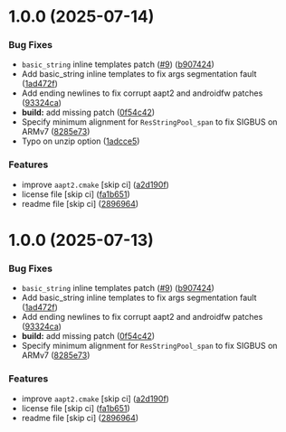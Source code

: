# 1.0.0 (2025-07-14)


### Bug Fixes

* `basic_string` inline templates patch ([#9](https://github.com/Taknok/aapt2/issues/9)) ([b907424](https://github.com/Taknok/aapt2/commit/b907424500fa6fd7854709f6da7dda31fdd27895))
* Add basic_string inline templates to fix args segmentation fault ([1ad472f](https://github.com/Taknok/aapt2/commit/1ad472f5009d0751a352299e54bf375ea0e65ba3))
* Add ending newlines to fix corrupt aapt2 and androidfw patches ([93324ca](https://github.com/Taknok/aapt2/commit/93324ca91e4fda47c96e314c4fcb0c01525f489b))
* **build:** add missing patch ([0f54c42](https://github.com/Taknok/aapt2/commit/0f54c42919a3fd0e57106875d2fb2a34ab732987))
* Specify minimum alignment for `ResStringPool_span` to fix SIGBUS on ARMv7 ([8285e73](https://github.com/Taknok/aapt2/commit/8285e73cd789e7f9d1c7ade968c54b61b5292a3d))
* Typo on unzip option ([1adcce5](https://github.com/Taknok/aapt2/commit/1adcce5558d1e9885f79a6d2c0b4c42822766459))


### Features

* improve `aapt2.cmake` [skip ci] ([a2d190f](https://github.com/Taknok/aapt2/commit/a2d190f1cfaaacf8c0bd58dab77150750ac53cb1))
* license file [skip ci] ([fa1b651](https://github.com/Taknok/aapt2/commit/fa1b651994ba3fd3bfed29eedaf61f8008702bd2))
* readme file [skip ci] ([2896964](https://github.com/Taknok/aapt2/commit/2896964ac4ae62fc16f8b8dda43393a9736d2f9f))

# 1.0.0 (2025-07-13)


### Bug Fixes

* `basic_string` inline templates patch ([#9](https://github.com/Taknok/aapt2/issues/9)) ([b907424](https://github.com/Taknok/aapt2/commit/b907424500fa6fd7854709f6da7dda31fdd27895))
* Add basic_string inline templates to fix args segmentation fault ([1ad472f](https://github.com/Taknok/aapt2/commit/1ad472f5009d0751a352299e54bf375ea0e65ba3))
* Add ending newlines to fix corrupt aapt2 and androidfw patches ([93324ca](https://github.com/Taknok/aapt2/commit/93324ca91e4fda47c96e314c4fcb0c01525f489b))
* **build:** add missing patch ([0f54c42](https://github.com/Taknok/aapt2/commit/0f54c42919a3fd0e57106875d2fb2a34ab732987))
* Specify minimum alignment for `ResStringPool_span` to fix SIGBUS on ARMv7 ([8285e73](https://github.com/Taknok/aapt2/commit/8285e73cd789e7f9d1c7ade968c54b61b5292a3d))


### Features

* improve `aapt2.cmake` [skip ci] ([a2d190f](https://github.com/Taknok/aapt2/commit/a2d190f1cfaaacf8c0bd58dab77150750ac53cb1))
* license file [skip ci] ([fa1b651](https://github.com/Taknok/aapt2/commit/fa1b651994ba3fd3bfed29eedaf61f8008702bd2))
* readme file [skip ci] ([2896964](https://github.com/Taknok/aapt2/commit/2896964ac4ae62fc16f8b8dda43393a9736d2f9f))
